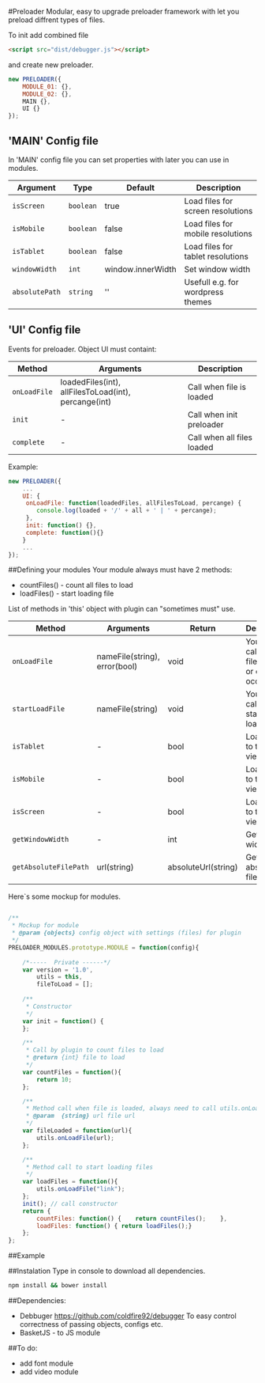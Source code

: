 #Preloader
Modular, easy to upgrade preloader framework with let you preload diffrent types of files.

To init add combined file
```html
<script src="dist/debugger.js"></script>
```
and create new preloader.
```js
new PRELOADER({
    MODULE_01: {},
    MODULE_02: {},
    MAIN {},
    UI {}
});
```
## 'MAIN' Config file
In 'MAIN' config file you can set properties with later you can use in modules.

| Argument | Type | Default | Description
|--------|---------|------|------
| `isScreen` | `boolean` | true | Load files for screen resolutions
| `isMobile` | `boolean` | false | Load files for mobile resolutions
| `isTablet` | `boolean` |  false | Load files for tablet resolutions
| `windowWidth` | `int` | window.innerWidth | Set window width
| `absolutePath` | `string` | '' | Usefull e.g. for wordpress themes

## 'UI' Config file
Events for preloader. Object UI must containt:

| Method | Arguments | Description
|--------|---------|------
| `onLoadFile` | loadedFiles(int), allFilesToLoad(int), percange(int) | Call when file is loaded
| `init` | - | Call when init preloader
| `complete` | - | Call when all files loaded

Example:
```js
new PRELOADER({
    ...
    UI: {
     onLoadFile: function(loadedFiles, allFilesToLoad, percange) {
        console.log(loaded + '/' + all + ' | ' + percange);
     },
     init: function() {},
     complete: function(){}
    }
    ...
});
```

##Defining your modules
Your module always must have 2 methods:
- countFiles() - count all files to load
- loadFiles() - start loading file

List of methods in 'this' object with plugin can "sometimes must" use.

| Method | Arguments | Return | Description
|--------|---------|------|---
| `onLoadFile` | nameFile(string), error(bool) | void | You must call when file loaded or error occure
| `startLoadFile` | nameFile(string) | void | You must call when start loading file
| `isTablet` | - | bool | Load files to tablet view
| `isMobile` | - | bool | Load files to tablet view
| `isScreen` | - | bool | Load files to tablet view
| `getWindowWidth` | - | int | Get window width
| `getAbsoluteFilePath` | url(string) | absoluteUrl(string) | Get absolute file url

Here`s some mockup for modules.

```js

/**
 * Mockup for module
 * @param {objects} config object with settings (files) for plugin
 */
PRELOADER_MODULES.prototype.MODULE = function(config){
	
	/*-----  Private ------*/
	var version = '1.0',
		utils = this,
		fileToLoad = [];
		
	/**
	 * Constructor
	 */
	var init = function() {
	};

	/**
	 * Call by plugin to count files to load
	 * @return {int} file to load
	 */
	var countFiles = function(){
		return 10;
	};

	/**
	 * Method call when file is loaded, always need to call utils.onLoadFile(url);
	 * @param  {string} url file url
	 */
	var fileLoaded = function(url){
		utils.onLoadFile(url);
	};

	/**
	 * Method call to start loading files
	 */
	var loadFiles = function(){
		utils.onLoadFile("link");
	};
	init(); // call constructor
	return {
		countFiles: function() {	return countFiles();	},
		loadFiles: function() { return loadFiles();}
	};
};
```

##Example


##Instalation
Type in console to download all dependencies.
```Bash
npm install && bower install
```

##Dependencies:
- Debbuger https://github.com/coldfire92/debugger To easy control correctness of passing objects, configs etc.
- BasketJS - to JS module

##To do:
- add font module
- add video module
